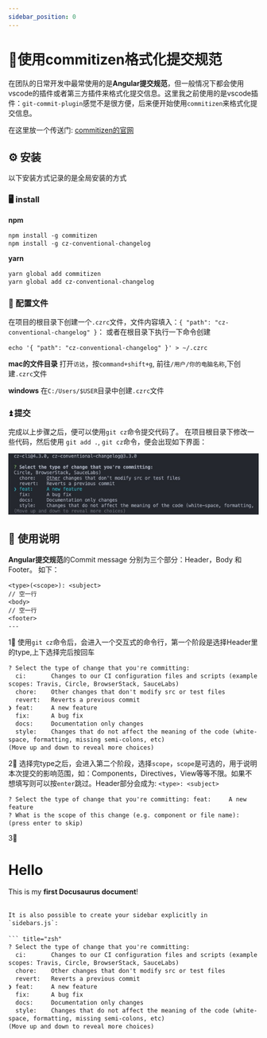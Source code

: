```yaml
---
sidebar_position: 0
---
```


# 📝使用commitizen格式化提交规范

在团队的日常开发中最常使用的是**Angular提交规范**，但一般情况下都会使用vscode的插件或者第三方插件来格式化提交信息。这里我之前使用的是vscode插件：`git-commit-plugin`感觉不是很方便，后来便开始使用`commitizen`来格式化提交信息。

在这里放一个传送门: [commitizen的官网](http://commitizen.github.io/cz-cli)

## ⚙️ 安装
以下安装方式记录的是全局安装的方式
### 🖥️ install

**npm**
```shell
npm install -g commitizen
npm install -g cz-conventional-changelog
```

**yarn**
```shell
yarn global add commitizen
yarn global add cz-conventional-changelog
```

### 📃 配置文件

在项目的根目录下创建一个`.czrc`文件，文件内容填入：`{ "path": "cz-conventional-changelog" }`：
或者在根目录下执行一下命令创建

```shell
echo '{ "path": "cz-conventional-changelog" }' > ~/.czrc
```

**mac的文件目录**
打开`访达`，按`command+shift+g`, 前往`/用户/你的电脑名称`,下创建`.czrc`文件

**windows**
在`C:/Users/$USER`目录中创建`.czrc`文件

### ⏫ 提交

完成以上步骤之后，便可以使用`git cz`命令提交代码了。
在项目根目录下修改一些代码，然后使用 `git add .`, `git cz`命令，便会出现如下界面：

![Locale Dropdown](./img/gitcz.jpg)


## 📖 使用说明

**Angular提交规范**的Commit message 分别为三个部分：Header，Body 和 Footer。
如下：

```shell
<type>(<scope>): <subject>
// 空一行
<body>
// 空一行
<footer>
---
```

1⃣️ 使用`git cz`命令后，会进入一个交互式的命令行，第一个阶段是选择Header里的type,上下选择完后按回车
```
? Select the type of change that you're committing: 
  ci:       Changes to our CI configuration files and scripts (example scopes: Travis, Circle, BrowserStack, SauceLabs) 
  chore:    Other changes that don't modify src or test files 
  revert:   Reverts a previous commit 
❯ feat:     A new feature 
  fix:      A bug fix 
  docs:     Documentation only changes 
  style:    Changes that do not affect the meaning of the code (white-space, formatting, missing semi-colons, etc) 
(Move up and down to reveal more choices)
```

2⃣️ 选择完type之后，会进入第二个阶段，选择`scope`，`scope`是可选的，用于说明本次提交的影响范围，如：Components，Directives，View等等不限。如果不想填写则可以按`enter`跳过。Header部分会成为: `<type>: <subject>`

```
? Select the type of change that you're committing: feat:     A new feature
? What is the scope of this change (e.g. component or file name): (press enter to skip) 
```

3⃣️ 

# Hello

This is my **first Docusaurus document**!
```

It is also possible to create your sidebar explicitly in `sidebars.js`:

``` title="zsh"
? Select the type of change that you're committing: 
  ci:       Changes to our CI configuration files and scripts (example scopes: Travis, Circle, BrowserStack, SauceLabs) 
  chore:    Other changes that don't modify src or test files 
  revert:   Reverts a previous commit 
❯ feat:     A new feature 
  fix:      A bug fix 
  docs:     Documentation only changes 
  style:    Changes that do not affect the meaning of the code (white-space, formatting, missing semi-colons, etc) 
(Move up and down to reveal more choices)
```
